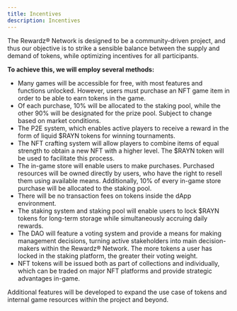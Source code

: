 ```yaml
---
title: Incentives
description: Incentives
---
```


The Rewardz® Network is designed to be a community-driven project, and thus our objective is to strike a sensible balance between the supply and demand of tokens, while optimizing incentives for all participants. 

**To achieve this, we will employ several methods:**

- Many games will be accessible for free, with most features and functions unlocked. However, users must purchase an NFT game item in order to be able to earn tokens in the game.
- Of each purchase, 10% will be allocated to the staking pool, while the other 90% will be designated for the prize pool. Subject to change based on market conditions.
- The P2E system, which enables active players to receive a reward in the form of liquid $RAYN tokens for winning tournaments.
- The NFT crafting system will allow players to combine items of equal strength to obtain a new NFT with a higher level. The $RAYN token will be used to facilitate this process.
- The in-game store will enable users to make purchases. Purchased resources will be owned directly by users, who have the right to resell them using available means. Additionally, 10% of every in-game store purchase will be allocated to the staking pool.
- There will be no transaction fees on tokens inside the dApp environment.
- The staking system and staking pool will enable users to lock $RAYN tokens for long-term storage while simultaneously accruing daily rewards.
- The DAO will feature a voting system and provide a means for making management decisions, turning active stakeholders into main decision-makers within the Rewardz® Network. The more tokens a user has locked in the staking platform, the greater their voting weight.
- NFT tokens will be issued both as part of collections and individually, which can be traded on major NFT platforms and provide strategic advantages in-game.

Additional features will be developed to expand the use case of tokens and internal game resources within the project and beyond.
